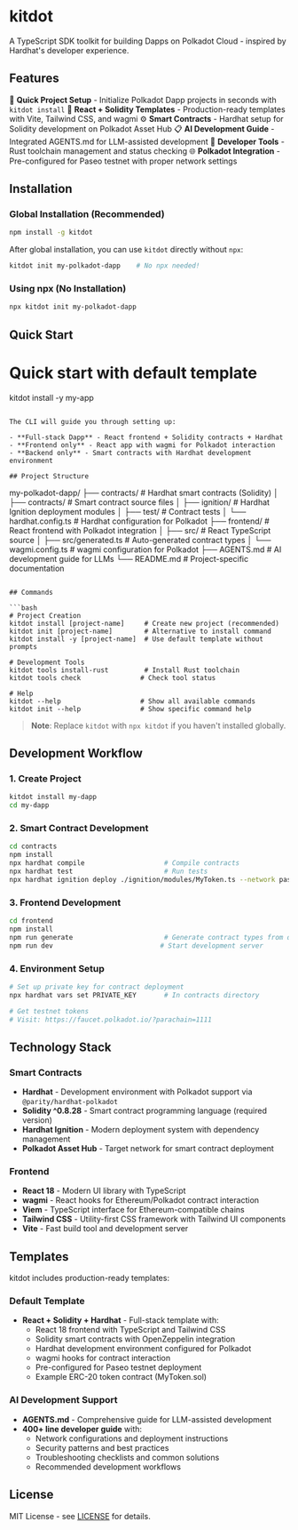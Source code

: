 # kitdot

A TypeScript SDK toolkit for building Dapps on Polkadot Cloud - inspired by Hardhat's developer experience.

## Features

🚀 **Quick Project Setup** - Initialize Polkadot Dapp projects in seconds with `kitdot install`
🎨 **React + Solidity Templates** - Production-ready templates with Vite, Tailwind CSS, and wagmi
⚙️ **Smart Contracts** - Hardhat setup for Solidity development on Polkadot Asset Hub
📋 **AI Development Guide** - Integrated AGENTS.md for LLM-assisted development
🔧 **Developer Tools** - Rust toolchain management and status checking
🌐 **Polkadot Integration** - Pre-configured for Paseo testnet with proper network settings

## Installation

### Global Installation (Recommended)

```bash
npm install -g kitdot
```

After global installation, you can use `kitdot` directly without `npx`:

```bash
kitdot init my-polkadot-dapp    # No npx needed!
```

### Using npx (No Installation)

```bash
npx kitdot init my-polkadot-dapp
```

## Quick Start

# Quick start with default template

kitdot install -y my-app

```

The CLI will guide you through setting up:

- **Full-stack Dapp** - React frontend + Solidity contracts + Hardhat
- **Frontend only** - React app with wagmi for Polkadot interaction
- **Backend only** - Smart contracts with Hardhat development environment

## Project Structure

```

my-polkadot-dapp/
├── contracts/ # Hardhat smart contracts (Solidity)
│ ├── contracts/ # Smart contract source files
│ ├── ignition/ # Hardhat Ignition deployment modules
│ ├── test/ # Contract tests
│ └── hardhat.config.ts # Hardhat configuration for Polkadot
├── frontend/ # React frontend with Polkadot integration
│ ├── src/ # React TypeScript source
│ ├── src/generated.ts # Auto-generated contract types
│ └── wagmi.config.ts # wagmi configuration for Polkadot
├── AGENTS.md # AI development guide for LLMs
└── README.md # Project-specific documentation

````

## Commands

```bash
# Project Creation
kitdot install [project-name]     # Create new project (recommended)
kitdot init [project-name]        # Alternative to install command
kitdot install -y [project-name]  # Use default template without prompts

# Development Tools
kitdot tools install-rust         # Install Rust toolchain
kitdot tools check               # Check tool status

# Help
kitdot --help                    # Show all available commands
kitdot init --help               # Show specific command help
````

> **Note**: Replace `kitdot` with `npx kitdot` if you haven't installed globally.

## Development Workflow

### 1. Create Project

```bash
kitdot install my-dapp
cd my-dapp
```

### 2. Smart Contract Development

```bash
cd contracts
npm install
npx hardhat compile                    # Compile contracts
npx hardhat test                       # Run tests
npx hardhat ignition deploy ./ignition/modules/MyToken.ts --network passetHub
```

### 3. Frontend Development

```bash
cd frontend
npm install
npm run generate                       # Generate contract types from deployed contracts
npm run dev                           # Start development server
```

### 4. Environment Setup

```bash
# Set up private key for contract deployment
npx hardhat vars set PRIVATE_KEY       # In contracts directory

# Get testnet tokens
# Visit: https://faucet.polkadot.io/?parachain=1111
```

## Technology Stack

### Smart Contracts

- **Hardhat** - Development environment with Polkadot support via `@parity/hardhat-polkadot`
- **Solidity ^0.8.28** - Smart contract programming language (required version)
- **Hardhat Ignition** - Modern deployment system with dependency management
- **Polkadot Asset Hub** - Target network for smart contract deployment

### Frontend

- **React 18** - Modern UI library with TypeScript
- **wagmi** - React hooks for Ethereum/Polkadot contract interaction
- **Viem** - TypeScript interface for Ethereum-compatible chains
- **Tailwind CSS** - Utility-first CSS framework with Tailwind UI components
- **Vite** - Fast build tool and development server

## Templates

kitdot includes production-ready templates:

### Default Template

- **React + Solidity + Hardhat** - Full-stack template with:
  - React 18 frontend with TypeScript and Tailwind CSS
  - Solidity smart contracts with OpenZeppelin integration
  - Hardhat development environment configured for Polkadot
  - wagmi hooks for contract interaction
  - Pre-configured for Paseo testnet deployment
  - Example ERC-20 token contract (MyToken.sol)

### AI Development Support

- **AGENTS.md** - Comprehensive guide for LLM-assisted development
- **400+ line developer guide** with:
  - Network configurations and deployment instructions
  - Security patterns and best practices
  - Troubleshooting checklists and common solutions
  - Recommended development workflows

## License

MIT License - see [LICENSE](LICENSE) for details.
